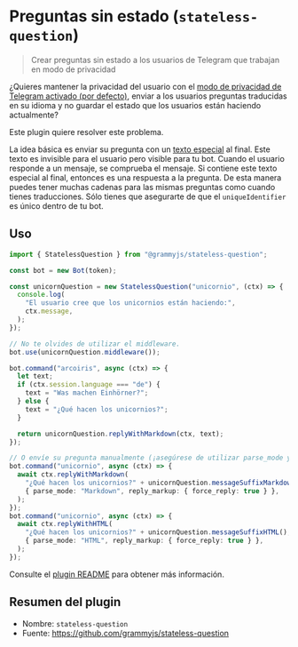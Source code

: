 # Preguntas sin estado (`stateless-question`)

> Crear preguntas sin estado a los usuarios de Telegram que trabajan en modo de privacidad

¿Quieres mantener la privacidad del usuario con el [modo de privacidad de Telegram activado (por defecto)](https://core.telegram.org/bots/features#privacy-mode), enviar a los usuarios preguntas traducidas en su idioma y no guardar el estado que los usuarios están haciendo actualmente?

Este plugin quiere resolver este problema.

La idea básica es enviar su pregunta con un [texto especial](https://en.wikipedia.org/wiki/Zero-width_non-joiner) al final.
Este texto es invisible para el usuario pero visible para tu bot.
Cuando el usuario responde a un mensaje, se comprueba el mensaje.
Si contiene este texto especial al final, entonces es una respuesta a la pregunta.
De esta manera puedes tener muchas cadenas para las mismas preguntas como cuando tienes traducciones.
Sólo tienes que asegurarte de que el `uniqueIdentifier` es único dentro de tu bot.

## Uso

```ts
import { StatelessQuestion } from "@grammyjs/stateless-question";

const bot = new Bot(token);

const unicornQuestion = new StatelessQuestion("unicornio", (ctx) => {
  console.log(
    "El usuario cree que los unicornios están haciendo:",
    ctx.message,
  );
});

// No te olvides de utilizar el middleware.
bot.use(unicornQuestion.middleware());

bot.command("arcoiris", async (ctx) => {
  let text;
  if (ctx.session.language === "de") {
    text = "Was machen Einhörner?";
  } else {
    text = "¿Qué hacen los unicornios?";
  }

  return unicornQuestion.replyWithMarkdown(ctx, text);
});

// O envíe su pregunta manualmente (¡asegúrese de utilizar parse_mode y force_reply!).
bot.command("unicornio", async (ctx) => {
  await ctx.replyWithMarkdown(
    "¿Qué hacen los unicornios?" + unicornQuestion.messageSuffixMarkdown(),
    { parse_mode: "Markdown", reply_markup: { force_reply: true } },
  );
});
bot.command("unicornio", async (ctx) => {
  await ctx.replyWithHTML(
    "¿Qué hacen los unicornios?" + unicornQuestion.messageSuffixHTML(),
    { parse_mode: "HTML", reply_markup: { force_reply: true } },
  );
});
```

Consulte el [plugin README](https://github.com/grammyjs/stateless-question) para obtener más información.

## Resumen del plugin

- Nombre: `stateless-question`
- Fuente: <https://github.com/grammyjs/stateless-question>
